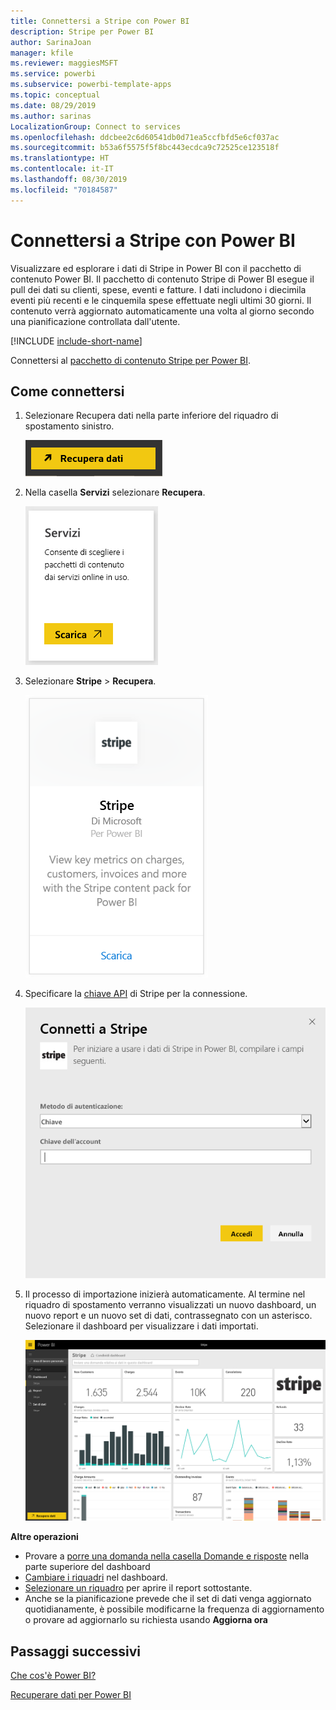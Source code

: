 ```yaml
---
title: Connettersi a Stripe con Power BI
description: Stripe per Power BI
author: SarinaJoan
manager: kfile
ms.reviewer: maggiesMSFT
ms.service: powerbi
ms.subservice: powerbi-template-apps
ms.topic: conceptual
ms.date: 08/29/2019
ms.author: sarinas
LocalizationGroup: Connect to services
ms.openlocfilehash: ddcbee2c6d60541db0d71ea5ccfbfd5e6cf037ac
ms.sourcegitcommit: b53a6f5575f5f8bc443ecdca9c72525ce123518f
ms.translationtype: HT
ms.contentlocale: it-IT
ms.lasthandoff: 08/30/2019
ms.locfileid: "70184587"
---
```

# <a name="connect-to-stripe-with-power-bi"></a>Connettersi a Stripe con Power BI
Visualizzare ed esplorare i dati di Stripe in Power BI con il pacchetto di contenuto Power BI. Il pacchetto di contenuto Stripe di Power BI esegue il pull dei dati su clienti, spese, eventi e fatture. I dati includono i diecimila eventi più recenti e le cinquemila spese effettuate negli ultimi 30 giorni. Il contenuto verrà aggiornato automaticamente una volta al giorno secondo una pianificazione controllata dall'utente. 

[!INCLUDE [include-short-name](./includes/service-deprecate-content-packs.md)]

Connettersi al [pacchetto di contenuto Stripe per Power BI](https://app.powerbi.com/getdata/services/stripe).

## <a name="how-to-connect"></a>Come connettersi
1. Selezionare Recupera dati nella parte inferiore del riquadro di spostamento sinistro.  
   
    ![](media/service-connect-to-stripe/getdata.png)
2. Nella casella **Servizi** selezionare **Recupera**.  
   
    ![](media/service-connect-to-stripe/services.png)  
3. Selezionare **Stripe** &gt; **Recupera**.  
   
    ![](media/service-connect-to-stripe/stripe.png)  
4. Specificare la [chiave API](https://dashboard.stripe.com/account/apikeys) di Stripe per la connessione.  
   
    ![](media/service-connect-to-stripe/creds.png)
5. Il processo di importazione inizierà automaticamente. Al termine nel riquadro di spostamento verranno visualizzati un nuovo dashboard, un nuovo report e un nuovo set di dati, contrassegnato con un asterisco. Selezionare il dashboard per visualizzare i dati importati.
   
    ![](media/service-connect-to-stripe/dashboard.png)

**Altre operazioni**

* Provare a [porre una domanda nella casella Domande e risposte](consumer/end-user-q-and-a.md) nella parte superiore del dashboard
* [Cambiare i riquadri](service-dashboard-edit-tile.md) nel dashboard.
* [Selezionare un riquadro](consumer/end-user-tiles.md) per aprire il report sottostante.
* Anche se la pianificazione prevede che il set di dati venga aggiornato quotidianamente, è possibile modificarne la frequenza di aggiornamento o provare ad aggiornarlo su richiesta usando **Aggiorna ora**

## <a name="next-steps"></a>Passaggi successivi
[Che cos'è Power BI?](power-bi-overview.md)

[Recuperare dati per Power BI](service-get-data.md)

